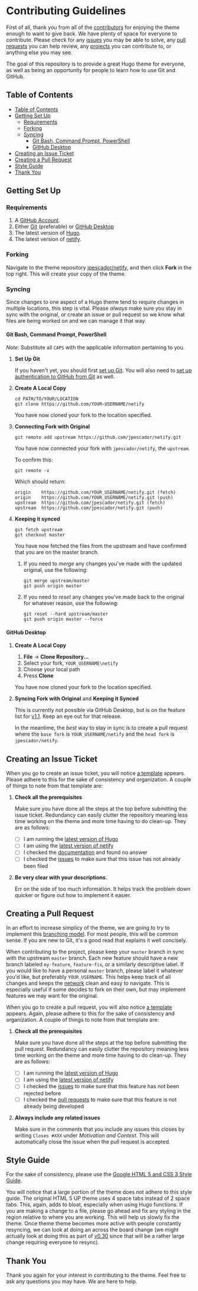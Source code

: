 # Contributing Guidelines

First of all, thank you from all of the [contributors] for enjoying the theme
enough to want to give back. We have plenty of space for everyone to contribute.
Please check for any [issues] you may be able to solve, any [pull requests] you
can help review, any [projects] you can contribute to, or anything else you may
see.

The goal of this repository is to provide a great Hugo theme for everyone, as
well as being an opportunity for people to learn how to use Git and GitHub.

## Table of Contents


<!-- TOC depthFrom:2 depthTo:6 withLinks:1 updateOnSave:1 orderedList:0 -->

- [Table of Contents](#table-of-contents)
- [Getting Set Up](#getting-set-up)
	- [Requirements](#requirements)
	- [Forking](#forking)
	- [Syncing](#syncing)
		- [Git Bash, Command Prompt, PowerShell](#git-bash-command-prompt-powershell)
		- [GitHub Desktop](#github-desktop)
- [Creating an Issue Ticket](#creating-an-issue-ticket)
- [Creating a Pull Request](#creating-a-pull-request)
- [Style Guide](#style-guide)
- [Thank You](#thank-you)

<!-- /TOC -->

## Getting Set Up

### Requirements

1. A [GitHub Account].
2. Either [Git] (preferable) or [GitHub Desktop]
3. The latest version of [Hugo][Hugo Release].
4. The latest version of [netify][Head].

### Forking

Navigate to the theme repository [jpescador/netify][head],
and then click **Fork** in the top right. This will create your copy of the
theme.

### Syncing

Since changes to one aspect of a Hugo theme tend to require changes in multiple
locations, this step is vital. Please *always* make sure you stay in sync with
the original, or create an issue or pull request so we know what files are being
worked on and we can manage it that way.

#### Git Bash, Command Prompt, PowerShell

*Note:* Substitute all `CAPS` with the applicable information pertaining to you.

1. **Set Up Git**

   If you haven't yet, you should first [set up Git][GitHub Git]. You will also
   need to [set up authentication to GitHub from Git][GitHub Authentication] as
   well.

2. **Create A Local Copy**

   ```
   cd PATH/TO/YOUR/LOCATION
   git clone https://github.com/YOUR-USERNAME/netify
   ```

   You have now cloned your fork to the location specified.

3. **Connecting Fork with Original**

   ```
   git remote add upstream https://github.com/jpescador/netify.git
   ````

   You have now connected your fork with `jpescador/netify`,
   the `upstream`.

   To confirm this:

   ```
   git remote -v
   ````

   Which should return:

   ```
   origin    https://github.com/YOUR_USERNAME/netify.git (fetch)
   origin    https://github.com/YOUR_USERNAME/netify.git (push)
   upstream  https://github.com/jpescador/netify.git (fetch)
   upstream  https://github.com/jpescador/netify.git (push)
   ```

4. **Keeping it synced**

   ```
   git fetch upstream
   git checkout master
   ```

   You have now fetched the files from the upstream and have confirmed that you
   are on the master branch.

   1. If you need to *merge* any changes you've made with the updated original,
   use the following:

      ```
      git merge upstream/master
      git push origin master
      ```

   2. If you need to *reset* any changes you've made back to the original for
   whatever reason, use the following:

      ```
      git reset --hard upstream/master
      git push origin master --force
      ```

#### GitHub Desktop

1. **Create A Local Copy**

   1. **File** -> **Clone Repository...**
   2. Select your fork, `YOUR_USERNAME\netify`
   3. Choose your local path
   4. Press **Clone**

   You have now cloned your fork to the location specified.

2. **Syncing Fork with Original** and **Keeping it Synced**

   This is currently not possible via GitHub Desktop, but is on the feature list
   for [v1.1][GitHub Desktop 1.1]. Keep an eye out for that release.

   In the meantime, the *best* way to stay in sync is to create a pull request
   where the `base fork` is `YOUR_USERNAME/netify` and the `head
   fork` is `jpescador/netify`.

## Creating an Issue Ticket

When you go to create an issue ticket, you will notice [a template][issue template]
appears. Please adhere to this for the sake of consistency and organization. A
couple of things to note from that template are:

1. **Check all the prerequisites**

   Make sure you have done all the steps at the top before submitting the issue
   ticket. Redundancy can easily clutter the repository meaning less time
   working on the theme and more time having to do clean-up. They are as follows:

   - [ ] I am running the [latest version of Hugo][Hugo Release]
   - [ ] I am using the [latest version of netify][Theme Sync]
   - [ ] I checked the [documentation] and found no answer
   - [ ] I checked the [issues][All Issues] to make sure that this issue has not
   already been filed

2. **Be very clear with your descriptions.**

   Err on the side of too much information. It helps track the problem down
   quicker or figure out how to implement it easier.

## Creating a Pull Request

In an effort to increase simplicy of the theme, we are going to try to implement
this [branching model]. For most people, this will be common sense. If you are
new to Git, it's a good read that explains it well concisely.

When contributing to the project, please keep your `master` branch in sync with
the upstream `master` branch. Each new feature should have a new branch labeled
`my-feature`, `feature-fix`, or a similarly descriptive label. If you would like
to have a personal `master` branch, please label it whatever you'd like, but
preferably `YOUR_USERNAME`. This helps keep track of all changes and keeps the
[network] clean and easy to navigate. This is especially useful if some decides
to fork on their own, but may implement features we may want for the original.

When you go to create a pull request, you will also notice [a template][Pull Request Template]
appears. Again, please adhere to this for the sake of consistency and
organization. A couple of things to note from that template are:

1. **Check all the prerequisites**

   Make sure you have done all the steps at the top before submitting the pull
   request. Redundancy can easily clutter the repository meaning less time
   working on the theme and more time having to do clean-up. They are as follows:

   - [ ] I am running the [latest version of Hugo][Hugo Release]
   - [ ] I am using the [latest version of netify][Theme Sync]
   - [ ] I checked the [issues][All Issues]
  to make sure that this feature has not been rejected before
   - [ ] I checked the [pull requests][All Pull Requests]
  to make sure that this feature is not already being developed

2. **Always include any related issues**

   Make sure in the comments that you include any issues this closes by writing
   `Closes #XXX` under *Motivation and Context*. This will automatically close
   the issue when the pull request is accepted.

## Style Guide

For the sake of consistency, please use the [Google HTML 5 and CSS 3 Style Guide].

You will notice that a large portion of the theme does not adhere to this style
guide. The original HTML 5 UP theme uses 4 space tabs instead of 2 space tabs.
This, again, adds to bloat, especially when using Hugo functions. If you are
making a change to a file, please go ahead and fix any styling in the region
relative to where you are working. This will help us slowly fix the theme. Once
theme theme becomes more active with people constantly resyncing, we can look at
doing an across the board change (we might actually look at doing this as part
of [v0.30][Next Release] since that will be a rather large change requiring
everyone to resync).


## Thank You

Thank you again for your interest in contributing to the theme. Feel free to ask
any questions you may have. We are here to help.

<!--- Project Specific References -->

[Issue Template]: https://github.com/jpescador/netify/blob/master/.github/ISSUE_TEMPLATE.md
[Issues]: https://github.com/jpescador/netify/issues
[All Issues]: https://github.com/jpescador/netify/issues?utf8=%E2%9C%93&q=is%3Aissue
[Pull Request Template]: https://github.com/jpescador/netify/blob/master/.github/PULL_REQUEST_TEMPLATE.md
[Pull Requests]: https://github.com/jpescador/netify/pulls
[All Pull Requests]: https://github.com/jpescador/netify/pulls?utf8=%E2%9C%93&q=is%3Apr
[Contributors]: https://github.com/jpescador/netify/graphs/contributors
[Documentation]: https://github.com/jpescador/netify/wiki
[Head]: https://github.com/jpescador/netify
[Network]: https://github.com/jpescador/netify/network
[Next Release]: https://github.com/jpescador/netify/milestone/1
[Projects]: https://github.com/jpescador/netify/projects
[Theme Sync]: #syncing

<!--- External References -->

[Branching Model]: http://nvie.com/posts/a-successful-git-branching-model/
[Git]: https://git-scm.com/downloads
[GitHub Account]: https://github.com/login
[GitHub Authentication]: https://help.github.com/articles/set-up-git#next-steps-authenticating-with-github-from-git
[GitHub Desktop]: https://desktop.github.com/
[GitHub Desktop 1.1]: https://github.com/desktop/desktop/milestone/11
[GitHub Git]: https://help.github.com/articles/set-up-gi
[Google HTML 5 and CSS 3 Style Guide]: https://google.github.io/styleguide/htmlcssguide.html
[Hugo Release]: https://github.com/gohugoio/hugo/releases
